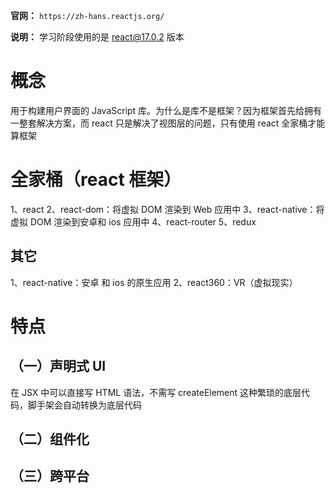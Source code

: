 **官网：** `https://zh-hans.reactjs.org/`

**说明：** 学习阶段使用的是 react@17.0.2 版本

# 概念
  用于构建用户界面的 JavaScript 库。为什么是库不是框架？因为框架首先给拥有一整套解决方案，而 react 只是解决了视图层的问题，只有使用 react 全家桶才能算框架

# 全家桶（react 框架）
  1、react
  2、react-dom：将虚拟 DOM 渲染到 Web 应用中
  3、react-native：将虚拟 DOM 渲染到安卓和 ios 应用中
  4、react-router
  5、redux

  ## 其它
  1、react-native：安卓 和 ios 的原生应用
  2、react360：VR（虚拟现实）

# 特点
  ## （一）声明式 UI
  在 JSX 中可以直接写 HTML 语法，不需写 createElement 这种繁琐的底层代码，脚手架会自动转换为底层代码

  ## （二）组件化

  ## （三）跨平台